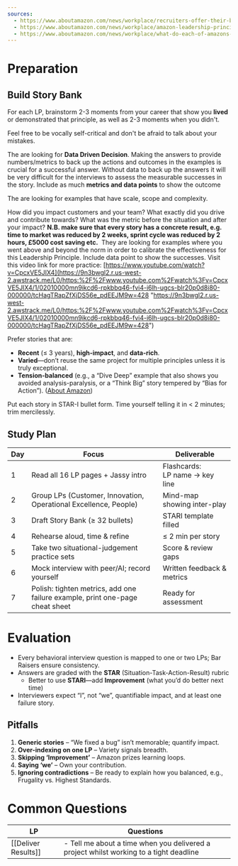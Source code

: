 ```yaml
---
sources:
  - https://www.aboutamazon.com/news/workplace/recruiters-offer-their-best-tips-for-interviewing-at-amazon
  - https://www.aboutamazon.com/news/workplace/amazon-leadership-principles-interview
  - https://www.aboutamazon.com/news/workplace/what-do-each-of-amazons-leadership-principles-really-mean
---
```

# Preparation

## Build Story Bank

For each LP, brainstorm 2-3 moments from your career that show you **lived** or demonstrated that principle, as well as 2-3 moments when you didn't. 

Feel free to be vocally self-critical and don't be afraid to talk about your mistakes.

The are looking for **Data Driven Decision**. Making the answers to provide numbers/metrics to back up the actions and outcomes in the examples is crucial for a successful answer. Without data to back up the answers it will be very difficult for the interviews to assess the measurable successes in the story. Include as much **metrics and data points** to show the outcome

The are looking for examples that have scale, scope and complexity. 

How did you impact customers and your team?
What exactly did you drive and contribute towards?
What was the metric before the situation and after your impact?
**N.B. make sure that every story has a concrete result, e.g. time to market was reduced by 2 weeks, sprint cycle was reduced by 2 hours, £5000 cost saving etc.** 
They are looking for examples where you went above and beyond the norm in order to calibrate the effectiveness for this Leadership Principle. 
Include data point to show the successes. Visit this video link for more practice: [https://www.youtube.com/watch?v=CpcxVE5JIX4](https://9n3bwgl2.r.us-west-2.awstrack.me/L0/https:%2F%2Fwww.youtube.com%2Fwatch%3Fv=CpcxVE5JIX4/1/02010000mn9ikcd6-rpkbbq46-fvi4-i6lh-ugcs-blr20p0d8i80-000000/tcHagTRapZfXjDS56e_pdEEJM9w=428 "https://9n3bwgl2.r.us-west-2.awstrack.me/L0/https:%2F%2Fwww.youtube.com%2Fwatch%3Fv=CpcxVE5JIX4/1/02010000mn9ikcd6-rpkbbq46-fvi4-i6lh-ugcs-blr20p0d8i80-000000/tcHagTRapZfXjDS56e_pdEEJM9w=428")

Prefer stories that are:

- **Recent** (≤ 3 years), **high-impact**, and **data-rich**.
- **Varied**—don’t reuse the same project for multiple principles unless it is truly exceptional.
- **Tension-balanced** (e.g., a “Dive Deep” example that also shows you avoided analysis-paralysis, or a “Think Big” story tempered by “Bias for Action”). ([About Amazon](https://www.aboutamazon.com/news/workplace/what-do-each-of-amazons-leadership-principles-really-mean "An interviewer dives deep on Amazon's 16 Leadership Principles"))

Put each story in STAR-I bullet form. Time yourself telling it in < 2 minutes; trim mercilessly.
## Study Plan

| Day | Focus                                                                        | Deliverable                        |
| --- | ---------------------------------------------------------------------------- | ---------------------------------- |
| 1   | Read all 16 LP pages + Jassy intro                                           | Flashcards: <br>LP name → key line |
| 2   | Group LPs (Customer, Innovation, Operational Excellence, People)             | Mind-map showing inter-play        |
| 3   | Draft Story Bank (≥ 32 bullets)                                              | STARI template filled              |
| 4   | Rehearse aloud, time & refine                                                | ≤ 2 min per story                  |
| 5   | Take two situational-judgement practice sets                                 | Score & review gaps                |
| 6   | Mock interview with peer/AI; record yourself                                 | Written feedback & metrics         |
| 7   | Polish: tighten metrics, add one failure example, print one-page cheat sheet | Ready for assessment               |

# Evaluation

- Every behavioral interview question is mapped to one or two LPs; Bar Raisers ensure consistency.
- Answers are graded with the **STAR** (Situation-Task-Action-Result) rubric
	- Better to use **STARI**—add **Improvement** (what you’d do better next time)
- Interviewers expect “I”, not “we”, quantifiable impact, and at least one failure story. 
## Pitfalls

1. **Generic stories** – “We fixed a bug” isn’t memorable; quantify impact.
2. **Over-indexing on one LP** – Variety signals breadth.
3. **Skipping ‘Improvement’** – Amazon prizes learning loops.
4. **Saying ‘we’** – Own your contribution.
5. **Ignoring contradictions** – Be ready to explain how you balanced, e.g., Frugality vs. Highest Standards.
# Common Questions


| LP                  | Questions                                                                              |
| ------------------- | -------------------------------------------------------------------------------------- |
| [[Deliver Results]] | - Tell me about a time when you delivered a project whilst working to a tight deadline |


